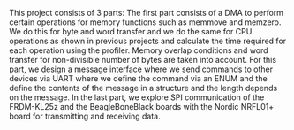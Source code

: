 This project consists of 3 parts:
The first part consists of a DMA to perform certain operations for memory functions such as memmove and memzero. We do this for byte and word transfer and we do the same for CPU operations as shown in previous projects and calculate the time required for each operation using the profiler. Memory overlap conditions and word transfer for non-divisible number of bytes are taken into account.
For this part, we design a message interface where we send commands to other devices via UART where we define the command via an ENUM and the define the contents of the message in a structure and the length depends on the message.
In the last part, we explore SPI communication of the FRDM-KL25z and the BeagleBoneBlack boards with the Nordic NRFL01+ board for transmitting and receiving data.
